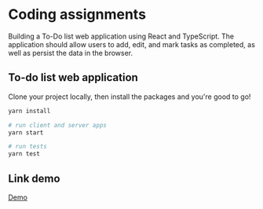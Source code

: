 # Coding assignments

Building a To-Do list web application using React and TypeScript. The application should allow users to add, edit, and mark tasks as completed, as well as persist the data in the browser.

## To-do list web application

Clone your project locally, then install the packages and you're good to go!

```bash
yarn install

# run client and server apps
yarn start

# run tests
yarn test
```

## Link demo

<a href="https://todoapp-two-opal.vercel.app" target="_blank">Demo</a>
